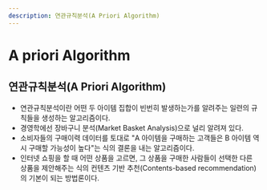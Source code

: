 ```yaml
---
description: 연관규칙분석(A Priori Algorithm)
---
```


# A priori Algorithm

## 연관규칙분석\(A Priori Algorithm\)

* 연관규칙분석이란 어떤 두 아이템 집합이 빈번히 발생하는가를 알려주는 일련의 규칙들을 생성하는 알고리즘이다.
* 경영학에선 장바구니 분석\(Market Basket Analysis\)으로 널리 알려져 있다.
* 소비자들의 구매이력 데이터를 토대로 "A 아이템을 구매하는 고객들은 B 아이템 역시 구매할 가능성이 높다"는 식의 결론을 내는 알고리즘이다.
* 인터넷 쇼핑을 할 때 어떤 상품을 고르면, 그 상품을 구매한 사람들이 선택한 다른 상품을 제안해주는 식의 컨텐츠 기반 추천\(Contents-based recommendation\)의 기본이 되는 방법론이다.

